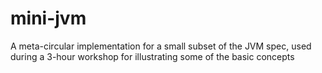 # mini-jvm
A meta-circular implementation for a small subset of the JVM spec, used during a 3-hour workshop for illustrating some of the basic concepts
